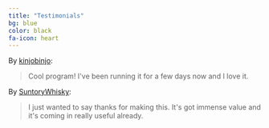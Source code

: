 ```yaml
---
title: "Testimonials"
bg: blue
color: black
fa-icon: heart
---
```


By [kinjobinjo](http://www.reddit.com/r/FIFA/comments/2stcv5/futbin_watcher_a_simple_program_to_monitor/cnymyj8):  
> Cool program! I've been running it for a few days now and I love it.

By [SuntoryWhisky](http://www.reddit.com/r/FIFA/comments/2stcv5/futbin_watcher_a_simple_program_to_monitor/cnymypm):  
> I just wanted to say thanks for making this. It's got immense value and it's coming in really useful already.
